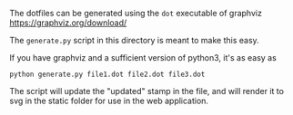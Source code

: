 The dotfiles can be generated using the `dot` executable of graphviz
https://graphviz.org/download/

The `generate.py` script in this directory is meant to make this easy.

If you have graphviz and a sufficient version of python3, it's as easy as

`python generate.py file1.dot file2.dot file3.dot`

The script will update the "updated" stamp in the file, and will render it to svg
in the static folder for use in the web application.